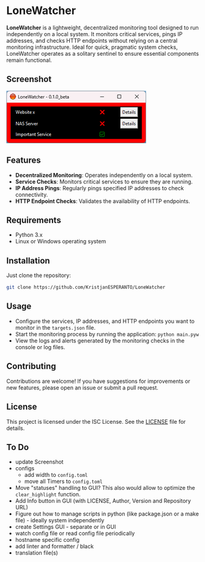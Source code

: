 # LoneWatcher

**LoneWatcher** is a lightweight, decentralized monitoring tool designed to run independently on a local system. It monitors critical services, pings IP addresses, and checks HTTP endpoints without relying on a central monitoring infrastructure. Ideal for quick, pragmatic system checks, LoneWatcher operates as a solitary sentinel to ensure essential components remain functional.

## Screenshot

![Screenshot](screenshot.png)

## Features

- **Decentralized Monitoring**: Operates independently on a local system.
- **Service Checks**: Monitors critical services to ensure they are running.
- **IP Address Pings**: Regularly pings specified IP addresses to check connectivity.
- **HTTP Endpoint Checks**: Validates the availability of HTTP endpoints.

## Requirements

- Python 3.x
- Linux or Windows operating system

## Installation

Just clone the repository:

```bash
git clone https://github.com/KristjanESPERANTO/LoneWatcher
```

## Usage

- Configure the services, IP addresses, and HTTP endpoints you want to monitor in the `targets.json` file.
- Start the monitoring process by running the application: `python main.pyw`
- View the logs and alerts generated by the monitoring checks in the console or log files.

## Contributing

Contributions are welcome! If you have suggestions for improvements or new features, please open an issue or submit a pull request.

## License

This project is licensed under the ISC License. See the [LICENSE](LICENSE.md) file for details.

## To Do

- update Screenshot
- configs
  - add width to `config.toml`
  - move all Timers to `config.toml`
- Move "statuses" handling to GUI? This also would allow to optimize the `clear_highlight` function.
- Add Info button in GUI (with LICENSE, Author, Version and Repository URL)
- Figure out how to manage scripts in python (like package.json or a make file) - ideally system independently
- create Settings GUI - separate or in GUI
- watch config file or read config file periodically
- hostname specific config
- add linter and formatter / black
- translation file(s)
